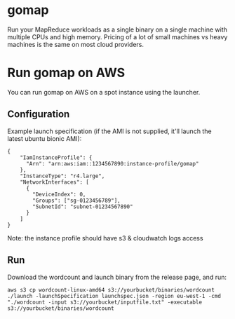 # gomap
Run your MapReduce workloads as a single binary on a single machine with multiple CPUs and high memory. Pricing of a lot of small machines vs heavy machines is the same on most cloud providers.

# Run gomap on AWS
You can run gomap on AWS on a spot instance using the launcher.

## Configuration

Example launch specification (if the AMI is not supplied, it'll launch the latest ubuntu bionic AMI):
```
{
    "IamInstanceProfile": {
      "Arn": "arn:aws:iam::1234567890:instance-profile/gomap"
    },
    "InstanceType": "r4.large",
    "NetworkInterfaces": [
      {
        "DeviceIndex": 0,
        "Groups": ["sg-0123456789"],
        "SubnetId": "subnet-01234567890"
      }
    ]  
}
```

Note: the instance profile should have s3 & cloudwatch logs access

## Run

Download the wordcount and launch binary from the release page, and run:
```
aws s3 cp wordcount-linux-amd64 s3://yourbucket/binaries/wordcount
./launch -launchSpecification launchspec.json -region eu-west-1 -cmd "./wordcount -input s3://yourbucket/inputfile.txt" -executable s3://yourbucket/binaries/wordcount
```